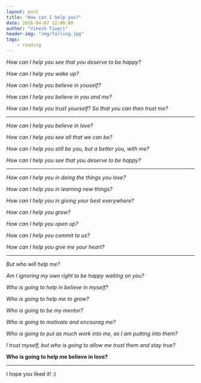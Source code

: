 ```yaml
---
layout: post 
title: "How can I help you?"
date: 2016-04-07 12:00:00
author: "Vikesh Tiwari"
header-img: "img/falling.jpg"
tags:
    - reading
---
```


*How can I help you see that you deserve to be happy?*

*How can I help you wake up?*

*How can I help you believe in youself?*

*How can I help you believe in you and me?*

*How can I help you trust yourself? So that you can then trust me?*

---


*How can I help you believe in love?*

*How can I help you see all that we can be?*

*How can I help you still be you, but a better you, with me?*

*How can I help you see that you deserve to be happy?*


---

*How can I help you in doing the things you love?*

*How can I help you in learning new things?*

*How can I help you in giving your best everywhere?*

*How can I help you grow?*

*How can I help you open up?*

*How can I help you commit to us?*

*How can I help you give me your heart?*

---

*But who will help me?*

*Am I ignoring my own right to be happy waiting on you?*

*Who is going to help in believe in myself?*

*Who is going to help me to grow?*

*Who is going to be my mentor?*

*Who is going to motivate and encourag me?*

*Who is going to put as much work into me, as I am putting into them?*

*I trust myself, but who is going to allow me trust them and stay true?*

**Who is going to help me believe in love?**

----

I hope you liked it! :) 




